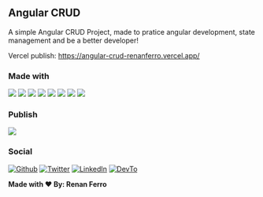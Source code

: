 ## Angular CRUD

A simple Angular CRUD Project, made to pratice angular development, state management
and be a better developer!

Vercel publish: https://angular-crud-renanferro.vercel.app/

### Made with
![](https://img.shields.io/badge/Code-Angular-informational?style=flat&logo=angular&logoColor=fc0000&color=fc0000)
![](https://img.shields.io/badge/Code-Typescript-informational?style=flat&logo=typescript&logoColor=2E79C7&color=2E79C7)
![](https://img.shields.io/badge/Code-Bootstrap-informational?style=flat&logo=bootstrap&logoColor=881AFC&color=881AFC)
![](https://img.shields.io/badge/Code-NGXS-informational?style=flat&logo=reactivex&logoColor=453CFF&color=453CFF)
![](https://img.shields.io/badge/Code-SASS-informational?style=flat&logo=sass&logoColor=fb5bc5&color=fb5bc5)
![](https://img.shields.io/badge/Code-HTML5-informational?style=flat&logo=html5&logoColor=e34f26&color=e34f26)
![](https://img.shields.io/badge/Code-CSS3-informational?style=flat&logo=css3&logoColor=f43059&color=f43059)
![](https://img.shields.io/badge/Code-Git-informational?style=flat&logo=git&logoColor=EF5133&color=EF5133)

### Publish
![](https://img.shields.io/badge/Publish-Vercel-informational?style=flat&logo=vercel&logoColor=ffffff&color=ffffff)

### Social
<p><a href="https://github.com/ferrorenan" target="_blank"><img alt="Github" src="https://img.shields.io/badge/GitHub-0A0A0A?&style=for-the-badge&logo=Github&logoColor=white" /></a> <a href="https://twitter.com/renancferro" target="_blank"><img alt="Twitter" src="https://img.shields.io/badge/twitter-0A0A0A?&style=for-the-badge&logo=twitter&logoColor=white" /></a> <a href="https://www.linkedin.com/in/renan-ferro/" target="_blank"><img alt="LinkedIn" src="https://img.shields.io/badge/linkedin-0A0A0A?&style=for-the-badge&logo=linkedin&logoColor=white" /></a> <a href="https://dev.to/renancferro" target="_blank"><img alt="DevTo" src="https://img.shields.io/badge/dev.to-0A0A0A?style=for-the-badge&logo=dev.to&logoColor=white" /></a>
</p>

<strong>
    Made with ❤️‍ By: Renan Ferro
</strong>